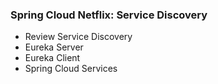 <!-- .element: class="toc" -->

### Spring Cloud Netflix: Service Discovery

* Review Service Discovery
* Eureka Server <!-- .element: class="current-item" -->
* Eureka Client
* Spring Cloud Services

<i class="fa fa-cloud fa-lg"></i>
